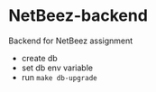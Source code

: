 # NetBeez-backend
Backend for NetBeez assignment


- create db
- set db env variable
- run `make db-upgrade`
